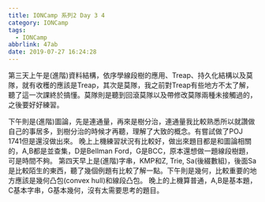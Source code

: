 ```yaml
---
title: IONCamp 系列2 Day 3 4
category: IONCamp
tags:
  - IONCamp
abbrlink: 47ab
date: 2019-07-27 16:24:28
---
```

第三天上午是(進階)資料結構，依序學線段樹的應用、Treap、持久化結構以及莫隊，就有收穫的應該是Treap，其次是莫隊，我之前對Treap有些地方不太了解，聽了這一次課終於搞懂。莫隊則是聽到回滾莫隊以及帶修改莫隊兩種未接觸過的，之後要好好練習。
<!-- more -->
下午則是(進階)圖論，先是連通量，再來是樹分治，連通量我比較熟悉所以就讚做自己的事居多，到樹分治的時候才再聽，理解了大致的概念。有嘗試做了POJ 1741但是還沒做出來。
晚上上機練習狀況有比較好，做出來題目都是和圖論相關的，A,B都是並查集，D是Bellman Ford，G是BCC，原本還想做一題線段樹題，可是時間不夠。
第四天早上是(進階)字串，KMP和Z, Trie, Sa(後綴數組)，後面Sa是比較陌生的東西，聽了幾個例題有比較了解一點。下午則是幾何，比較重要的地方應該是幾何凸包(convex hull)和線段凸包。
晚上的上機算普通，A,B是基本題，C基本字串，G基本幾何，沒有太需要思考的題目。